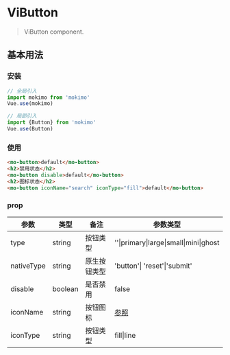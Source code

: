# ViButton
> ViButton component.

## 基本用法
### 安装
```javascript
// 全局引入
import mokimo from 'mokimo'
Vue.use(mokimo)

// 局部引入
import {Button} from 'mokimo'
Vue.use(Button)
```
### 使用

```html
<mo-button>default</mo-button>
<h2>禁用状态</h2>
<mo-button disable>default</mo-button>
<h2>图标状态</h2>
<mo-button iconName="search" iconType="fill">default</mo-button>
```
### prop

| 参数       | 类型    | 备注         | 参数类型                               |
| ---------- | ------- | ------------ | -------------------------------------- |
| type       | string  | 按钮类型     | ''\|primary\|large\|small\|mini\|ghost |
| nativeType | string  | 原生按钮类型 | 'button'\| 'reset'\|'submit'           |
| disable    | boolean | 是否禁用     | false                                  |
| iconName   | string  | 按钮图标     | [参照](https://remixicon.com)          |
| iconType   | string  | 按钮类型     | fill\|line                             |

